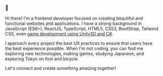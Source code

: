 ### 👋

Hi there! I'm a frontend developer focused on creating beautiful and functional websites and applications. I have a strong background in JavaScript (ES6+), ReactJS, TypeScript, HTML5, CSS3, BootStrap, Tailwind CSS, even [game development using Unity3D and C#](https://farfama.itch.io/).

I approach every project the best UX practices to ensure that users have the best experience possible. When I'm not coding, you can find me exploring new technologies, making games, studying Japanese, and exploring Tokyo on foot and bicycle.

Let's connect and create something amazing together!

<!--
**fama-623/fama-623** is a ✨ _special_ ✨ repository because its `README.md` (this file) appears on your GitHub profile.

Here are some ideas to get you started:

- 🔭 I’m currently working on ...
- 🌱 I’m currently learning ...
- 👯 I’m looking to collaborate on ...
- 🤔 I’m looking for help with ...
- 💬 Ask me about ...
- 📫 How to reach me: ...
- 😄 Pronouns: ...
- ⚡ Fun fact: ...
-->
